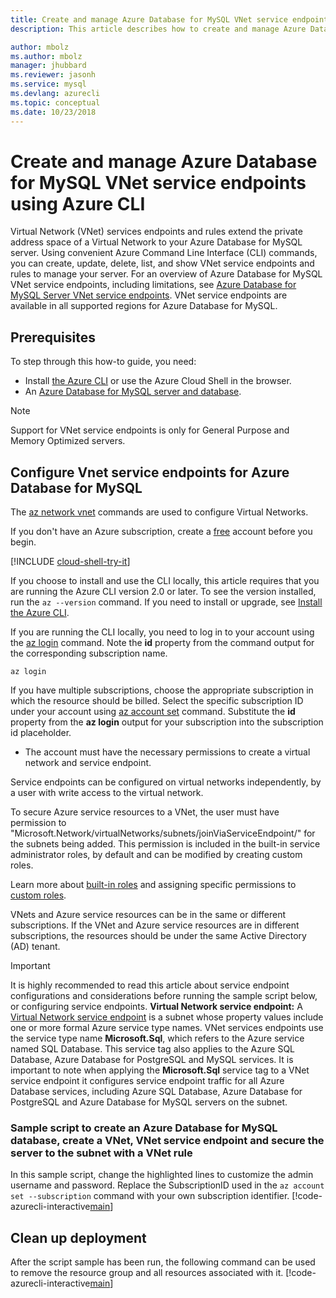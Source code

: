 ```yaml
---
title: Create and manage Azure Database for MySQL VNet service endpoints and rules using Azure CLI | Microsoft Docs
description: This article describes how to create and manage Azure Database for MySQL VNet service endpoints and rules using Azure CLI command line.

author: mbolz
ms.author: mbolz
manager: jhubbard
ms.reviewer: jasonh
ms.service: mysql
ms.devlang: azurecli
ms.topic: conceptual
ms.date: 10/23/2018
---
```

# Create and manage Azure Database for MySQL VNet service endpoints using Azure CLI
Virtual Network (VNet) services endpoints and rules extend the private address space of a Virtual Network to your Azure Database for MySQL server. Using convenient Azure Command Line Interface (CLI) commands, you can create, update, delete, list, and show VNet service endpoints and rules to manage your server. For an overview of Azure Database for MySQL VNet service endpoints, including limitations, see [Azure Database for MySQL Server VNet service endpoints](concepts-data-access-and-security-vnet.md). VNet service endpoints are available in all supported regions for Azure Database for MySQL.

## Prerequisites
To step through this how-to guide, you need:
- Install [the Azure CLI](/cli/azure/install-azure-cli) or use the Azure Cloud Shell in the browser.
- An [Azure Database for MySQL server and database](quickstart-create-mysql-server-database-using-azure-cli.md).

> [!NOTE]
> Support for VNet service endpoints is only for General Purpose and Memory Optimized servers.

## Configure Vnet service endpoints for Azure Database for MySQL
The [az network vnet](https://docs.microsoft.com/cli/azure/network/vnet?view=azure-cli-latest) commands are used to configure Virtual Networks.

If you don't have an Azure subscription, create a [free](https://azure.microsoft.com/free/) account before you begin.

[!INCLUDE [cloud-shell-try-it](../../includes/cloud-shell-try-it.md)]

If you choose to install and use the CLI locally, this article requires that you are running the Azure CLI version 2.0 or later. To see the version installed, run the `az --version` command. If you need to install or upgrade, see [Install the Azure CLI]( /cli/azure/install-azure-cli). 

If you are running the CLI locally, you need to log in to your account using the [az login](https://docs.microsoft.com/cli/azure/authenticate-azure-cli?view=azure-cli-latest) command. Note the **id** property from the command output for the corresponding subscription name.
```azurecli-interactive
az login
```

If you have multiple subscriptions, choose the appropriate subscription in which the resource should be billed. Select the specific subscription ID under your account using [az account set](https://docs.microsoft.com/cli/azure/account?view=azure-cli-latest#az-account-set) command. Substitute the **id** property from the **az login** output for your subscription into the subscription id placeholder.

- The account must have the necessary permissions to create a virtual network and service endpoint.

Service endpoints can be configured on virtual networks independently, by a user with write access to the virtual network.

To secure Azure service resources to a VNet, the user must have permission to "Microsoft.Network/virtualNetworks/subnets/joinViaServiceEndpoint/" for the subnets being added. This permission is included in the built-in service administrator roles, by default and can be modified by creating custom roles.

Learn more about [built-in roles](https://docs.microsoft.com/azure/active-directory/role-based-access-built-in-roles) and assigning specific permissions to [custom roles](https://docs.microsoft.com/azure/active-directory/role-based-access-control-custom-roles).

VNets and Azure service resources can be in the same or different subscriptions. If the VNet and Azure service resources are in different subscriptions, the resources should be under the same Active Directory (AD) tenant.

> [!IMPORTANT]
> It is highly recommended to read this article about service endpoint configurations and considerations before running the sample script below, or configuring service endpoints. **Virtual Network service endpoint:** A [Virtual Network service endpoint](../virtual-network/virtual-network-service-endpoints-overview.md) is a subnet whose property values include one or more formal Azure service type names. VNet services endpoints use the service type name **Microsoft.Sql**, which refers to the Azure service named SQL Database. This service tag also applies to the Azure SQL Database, Azure Database for PostgreSQL and MySQL services. It is important to note when applying the **Microsoft.Sql** service tag to a VNet service endpoint it configures service endpoint traffic for all Azure Database services, including Azure SQL Database, Azure Database for PostgreSQL and Azure Database for MySQL servers on the subnet. 
> 

### Sample script to create an Azure Database for MySQL database, create a VNet, VNet service endpoint and secure the server to the subnet with a VNet rule
In this sample script, change the highlighted lines to customize the admin username and password. Replace the SubscriptionID used in the `az account set --subscription` command with your own subscription identifier.
[!code-azurecli-interactive[main](../../cli_scripts/mysql/create-mysql-server-vnet/create-mysql-server.sh?highlight=5,20 "Create an Azure Database for MySQL, VNet, VNet service endpoint, and VNet rule.")]

## Clean up deployment
After the script sample has been run, the following command can be used to remove the resource group and all resources associated with it.
[!code-azurecli-interactive[main](../../cli_scripts/mysql/create-mysql-server-vnet/delete-mysql.sh "Delete the resource group.")]
